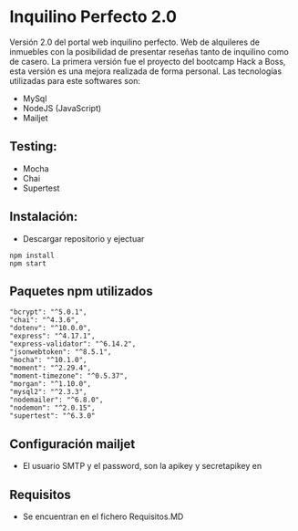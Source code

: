 # Inquilino Perfecto 2.0

Versión 2.0 del portal web inquilino perfecto.
Web de alquileres de inmuebles con la posibilidad de presentar reseñas tanto de inquilino como de casero.
La primera versión fue el proyecto del bootcamp Hack a Boss, esta versión es una mejora realizada de forma personal.
Las tecnologías utilizadas para este softwares son:

- MySql
- NodeJS (JavaScript)
- Mailjet
## Testing:

- Mocha
- Chai
- Supertest

## Instalación:

- Descargar repositorio y ejectuar

```
npm install
npm start
```

## Paquetes npm utilizados

```
"bcrypt": "^5.0.1",
"chai": "^4.3.6",
"dotenv": "^10.0.0",
"express": "^4.17.1",
"express-validator": "^6.14.2",
"jsonwebtoken": "^8.5.1",
"mocha": "^10.1.0",
"moment": "^2.29.4",
"moment-timezone": "^0.5.37",
"morgan": "^1.10.0",
"mysql2": "^2.3.3",
"nodemailer": "^6.8.0",
"nodemon": "^2.0.15",
"supertest": "^6.3.0"
```

## Configuración mailjet
- El usuario SMTP y el password, son la apikey y secretapikey en 

## Requisitos

- Se encuentran en el fichero Requisitos.MD
